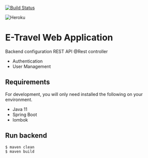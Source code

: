 [![Build Status](https://travis-ci.com/Clogogo/Booking-App-Java-API.svg?branch=main)](https://travis-ci.com/github/Clogogo/Booking-App-Java-API)

 ![Heroku](https://pyheroku-badge.herokuapp.com/?app=booking-java-api&style=flat)
                                                                                        <br />



# E-Travel Web Application 
Backend configuration REST API 
@Rest controller 
* Authentication
* User Management


## Requirements

For development, you will only need installed the following on your environment.
* Java 11
* Spring Boot
* lombok
 

## Run backend
```
$ maven clean
$ maven build
```

